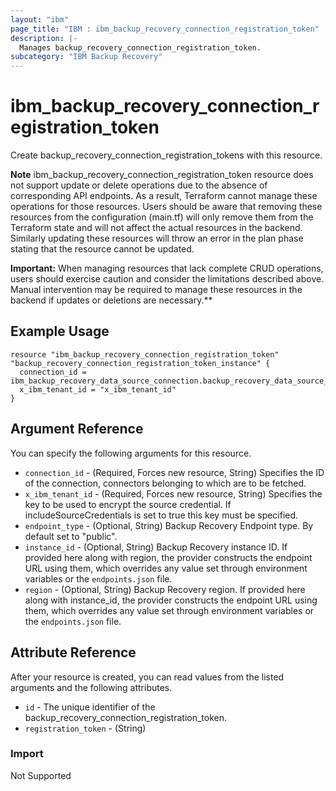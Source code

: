 ```yaml
---
layout: "ibm"
page_title: "IBM : ibm_backup_recovery_connection_registration_token"
description: |-
  Manages backup_recovery_connection_registration_token.
subcategory: "IBM Backup Recovery"
---
```


# ibm_backup_recovery_connection_registration_token

Create backup_recovery_connection_registration_tokens with this resource.

**Note**
ibm_backup_recovery_connection_registration_token resource does not support update or delete operations due to the absence of corresponding API endpoints. As a result, Terraform cannot manage these operations for those resources. Users should be aware that removing these resources from the configuration (main.tf) will only remove them from the Terraform state and will not affect the actual resources in the backend. Similarly updating these resources will throw an error in the plan phase stating that the resource cannot be updated.

**Important:** When managing resources that lack complete CRUD operations, users should exercise caution and consider the limitations described above. Manual intervention may be required to manage these resources in the backend if updates or deletions are necessary.**

## Example Usage

```hcl
resource "ibm_backup_recovery_connection_registration_token" "backup_recovery_connection_registration_token_instance" {
  connection_id = ibm_backup_recovery_data_source_connection.backup_recovery_data_source_connection_instance.connectionID
  x_ibm_tenant_id = "x_ibm_tenant_id"
}
```

## Argument Reference

You can specify the following arguments for this resource.

* `connection_id` - (Required, Forces new resource, String) Specifies the ID of the connection, connectors belonging to which are to be fetched.
* `x_ibm_tenant_id` - (Required, Forces new resource, String) Specifies the key to be used to encrypt the source credential. If includeSourceCredentials is set to true this key must be specified.
* `endpoint_type` - (Optional, String) Backup Recovery Endpoint type. By default set to "public".
* `instance_id` - (Optional, String) Backup Recovery instance ID. If provided here along with region, the provider constructs the endpoint URL using them, which overrides any value set through environment variables or the `endpoints.json` file.
* `region` - (Optional, String) Backup Recovery region. If provided here along with instance_id, the provider constructs the endpoint URL using them, which overrides any value set through environment variables or the `endpoints.json` file.  

## Attribute Reference

After your resource is created, you can read values from the listed arguments and the following attributes.

* `id` - The unique identifier of the backup_recovery_connection_registration_token.
* `registration_token` - (String) 

### Import
Not Supported